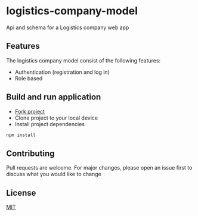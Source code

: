 # logistics-company-model

Api and schema for a Logistics company web app

## Features

The logistics company model consist of the following features:

- Authentication (registration and log in)
- Role based

## Build and run application

- [Fork project](https://github.com/Matthewnte/logistics-company-model)
- Clone project to your local device
- Install project dependencies

```bash
npm install
```

## Contributing

Pull requests are welcome. For major changes, please open an issue first to discuss what you would like to change

## License

[MIT](https://choosealicense.com/license/mit/)
